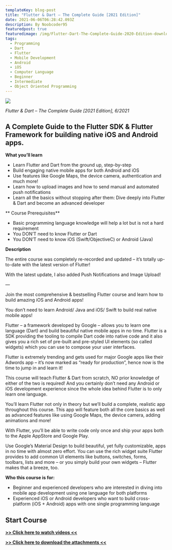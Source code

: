 ```yaml
---
templateKey: blog-post
title: "Flutter & Dart – The Complete Guide [2021 Edition]"
date: 2021-06-06T06:28:42.093Z
description: By Noobcoder95
featuredpost: true
featuredimage: /img/Flutter-Dart-The-Complete-Guide-2020-Edition-download.jpg
tags:
  - Programming
  - Dart
  - Flutter
  - Mobile Development
  - Android
  - iOS
  - Computer Language
  - Beginner
  - Intermediate
  - Object Oriented Programming
---
```

![](/img/Flutter-Dart-The-Complete-Guide-2020-Edition-download.jpg)

*Flutter & Dart – The Complete Guide [2021 Edition], 6/2021*

## A Complete Guide to the Flutter SDK & Flutter Framework for building native iOS and Android apps.

**What you’ll learn**

* Learn Flutter and Dart from the ground up, step-by-step
* Build engaging native mobile apps for both Android and iOS
* Use features like Google Maps, the device camera, authentication and much more!
* Learn how to upload images and how to send manual and automated push notifications
* Learn all the basics without stopping after them: Dive deeply into Flutter & Dart and become an advanced developer


** Course Prerequisites**

* Basic programming language knowledge will help a lot but is not a hard requirement
* You DON’T need to know Flutter or Dart
* You DON’T need to know iOS (Swift/ObjectiveC) or Android (Java)

**Description**

The entire course was completely re-recorded and updated – it’s totally up-to-date with the latest version of Flutter!

With the latest update, I also added Push Notifications and Image Upload!

—

Join the most comprehensive & bestselling Flutter course and learn how to build amazing iOS and Android apps!

You don’t need to learn Android/ Java and iOS/ Swift to build real native mobile apps!

Flutter – a framework developed by Google – allows you to learn one language (Dart) and build beautiful native mobile apps in no time. Flutter is a SDK providing the tooling to compile Dart code into native code and it also gives you a rich set of pre-built and pre-styled UI elements (so called widgets) which you can use to compose your user interfaces.

Flutter is extremely trending and gets used for major Google apps like their Adwords app – it’s now marked as “ready for production”, hence now is the time to jump in and learn it!

This course will teach Flutter & Dart from scratch, NO prior knowledge of either of the two is required! And you certainly don’t need any Android or iOS development experience since the whole idea behind Flutter is to only learn one language.

You’ll learn Flutter not only in theory but we’ll build a complete, realistic app throughout this course. This app will feature both all the core basics as well as advanced features like using Google Maps, the device camera, adding animations and more!

With Flutter, you’ll be able to write code only once and ship your apps both to the Apple AppStore and Google Play.

Use Google’s Material Design to build beautiful, yet fully customizable, apps in no time with almost zero effort. You can use the rich widget suite Flutter provides to add common UI elements like buttons, switches, forms, toolbars, lists and more – or you simply build your own widgets – Flutter makes that a breeze, too.

**Who this course is for:**

* Beginner and experienced developers who are interested in diving into mobile app development using one language for both platforms
* Experienced iOS or Android developers who want to build cross-platform (iOS + Android) apps with one single programming language

## **Start Course**

**[>> Click here to watch videos <<](https://www.fembed.com/p/rqdj-fe4qdwmq27)**

**[>> Click here to download the attachments <<](https://shrinke.me/AvpeQRL)**
